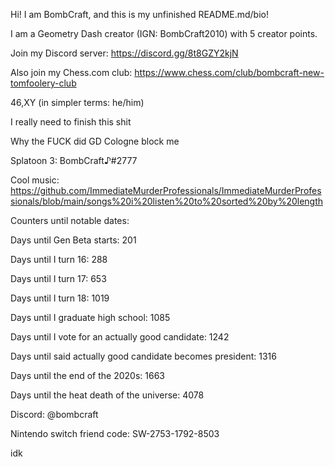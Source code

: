 Hi! I am BombCraft, and this is my unfinished README.md/bio!

I am a Geometry Dash creator (IGN: BombCraft2010) with 5 creator points.

Join my Discord server: https://discord.gg/8t8GZY2kjN

Also join my Chess.com club: https://www.chess.com/club/bombcraft-new-tomfoolery-club

46,XY (in simpler terms: he/him)

I really need to finish this shit

Why the FUCK did GD Cologne block me

Splatoon 3: BombCraft♪#2777

Cool music: https://github.com/ImmediateMurderProfessionals/ImmediateMurderProfessionals/blob/main/songs%20i%20listen%20to%20sorted%20by%20length

Counters until notable dates:

Days until Gen Beta starts: 201

Days until I turn 16: 288

Days until I turn 17: 653

Days until I turn 18: 1019

Days until I graduate high school: 1085

Days until I vote for an actually good candidate: 1242

Days until said actually good candidate becomes president: 1316

Days until the end of the 2020s: 1663

Days until the heat death of the universe: 4078

Discord: @bombcraft

Nintendo switch friend code: SW-2753-1792-8503

idk
